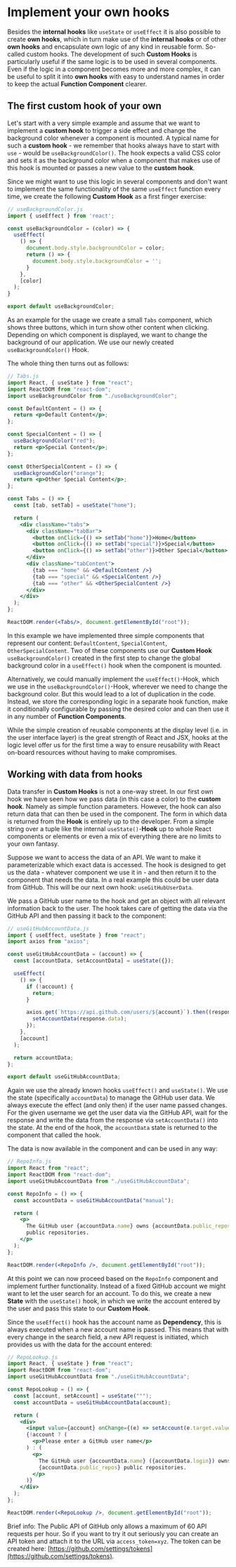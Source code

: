# Implement your own hooks

Besides the **internal hooks** like `useState` or `useEffect` it is also possible to create **own hooks**, which in turn make use of the **internal hooks** or of other **own hooks** and encapsulate own logic of any kind in reusable form. So-called custom hooks. The development of such **Custom Hooks** is particularly useful if the same logic is to be used in several components. Even if the logic in a component becomes more and more complex, it can be useful to split it into **own hooks** with easy to understand names in order to keep the actual **Function Component** clearer.

## The first custom hook of your own

Let's start with a very simple example and assume that we want to implement a **custom hook** to trigger a side effect and change the background color whenever a component is mounted. A typical name for such a **custom hook** - we remember that hooks always have to start with `use` - would be `useBackgroundColor()`. The hook expects a valid CSS color and sets it as the background color when a component that makes use of this hook is mounted or passes a new value to the **custom hook**.

Since we might want to use this logic in several components and don't want to implement the same functionality of the same `useEffect` function every time, we create the following **Custom Hook** as a first finger exercise:

```javascript
// useBackgroundColor.js
import { useEffect } from 'react';

const useBackgroundColor = (color) => {
  useEffect(
    () => {
      document.body.style.backgroundColor = color;
      return () => {
        document.body.style.backgroundColor = '';
      }
    }, 
    [color]
  );
}

export default useBackgroundColor;
```

As an example for the usage we create a small `Tabs` component, which shows three buttons, which in turn show other content when clicking. Depending on which component is displayed, we want to change the background of our application. We use our newly created `useBackgroundColor()` Hook.

The whole thing then turns out as follows:

```jsx
// Tabs.js
import React, { useState } from "react";
import ReactDOM from "react-dom";
import useBackgroundColor from "./useBackgroundColor";

const DefaultContent = () => {
  return <p>Default Content</p>;
};

const SpecialContent = () => {
  useBackgroundColor("red");
  return <p>Special Content</p>;
};

const OtherSpecialContent = () => {
  useBackgroundColor("orange");
  return <p>Other Special Content</p>;
};

const Tabs = () => {
  const [tab, setTab] = useState("home");

  return (
    <div className="tabs">
      <div className="tabBar">
        <button onClick={() => setTab("home")}>Home</button>
        <button onClick={() => setTab("special")}>Special</button>
        <button onClick={() => setTab("other")}>Other Special</button>
      </div>
      <div className="tabContent">
        {tab === "home" && <DefaultContent />}
        {tab === "special" && <SpecialContent />}
        {tab === "other" && <OtherSpecialContent />}
      </div>
    </div>
  );
};

ReactDOM.render(<Tabs/>, document.getElementById("root"));
```

In this example we have implemented three simple components that represent our content: `DefaultContent`, `SpecialContent`, `OtherSpecialContent`. Two of these components use our **Custom Hook** `useBackgroundColor()` created in the first step to change the global background color in a `useEffect()` hook when the component is mounted.

Alternatively, we could manually implement the `useEffect()`-Hook, which we use in the `useBackgroundColor()`-Hook, wherever we need to change the background color. But this would lead to a lot of duplication in the code. Instead, we store the corresponding logic in a separate hook function, make it conditionally configurable by passing the desired color and can then use it in any number of **Function Components**.

While the simple creation of reusable components at the display level \(i.e. in the user interface layer\) is the great strength of React and JSX, hooks at the logic level offer us for the first time a way to ensure reusability with React on-board resources without having to make compromises.

## Working with data from hooks

Data transfer in **Custom Hooks** is not a one-way street. In our first own hook we have seen how we pass data \(in this case a color\) to the **custom hook**. Namely as simple function parameters. However, the hook can also return data that can then be used in the component. The form in which data is returned from the **Hook** is entirely up to the developer. From a simple string over a tuple like the internal `useState()`-**Hook** up to whole React components or elements or even a mix of everything there are no limits to your own fantasy.

Suppose we want to access the data of an API. We want to make it parameterizable which exact data is accessed. The hook is designed to get us the data - whatever component we use it in - and then return it to the component that needs the data. In a real example this could be user data from GitHub. This will be our next own hook: `useGitHubUserData`.

We pass a GitHub user name to the hook and get an object with all relevant information back to the user. The hook takes care of getting the data via the GitHub API and then passing it back to the component:

```jsx
// useGitHubAccountData.js
import { useEffect, useState } from "react";
import axios from "axios";

const useGitHubAccountData = (account) => {
  const [accountData, setAccountData] = useState({});

  useEffect(
    () => {
      if (!account) {
        return;
      }

      axios.get(`https://api.github.com/users/${account}`).then((response) => {
        setAccountData(response.data);
      });
    },
    [account]
  );

  return accountData;
};

export default useGitHubAccountData;
```

Again we use the already known hooks `useEffect()` and `useState()`. We use the state \(specifically `accountData`\) to manage the GitHub user data. We always execute the effect \(and only then\) if the user name passed changes. For the given username we get the user data via the GitHub API, wait for the response and write the data from the response via `setAccountData()` into the state. At the end of the hook, the `accountData` state is returned to the component that called the hook.

The data is now available in the component and can be used in any way:

```jsx
// RepoInfo.js
import React from "react";
import ReactDOM from "react-dom";
import useGitHubAccountData from "./useGitHubAccountData";

const RepoInfo = () => {
  const accountData = useGitHubAccountData("manual");

  return (
    <p>
      The GitHub user {accountData.name} owns {accountData.public_repos}{" "}
      public repositories.
    </p>
  );
};

ReactDOM.render(<RepoInfo />, document.getElementById("root"));
```

At this point we can now proceed based on the `RepoInfo` component and implement further functionality. Instead of a fixed GitHub account we might want to let the user search for an account. To do this, we create a new **State** with the `useState()` hook, in which we write the account entered by the user and pass this state to our **Custom Hook**.

Since the `useEffect()` hook has the account name as **Dependency**, this is always executed when a new account name is passed. This means that with every change in the search field, a new API request is initiated, which provides us with the data for the account entered:

```jsx
// RepoLookup.js
import React, { useState } from "react";
import ReactDOM from "react-dom";
import useGitHubAccountData from "./useGitHubAccountData";

const RepoLookup = () => {
  const [account, setAccount] = useState(""");
  const accountData = useGitHubAccountData(account);

  return (
    <div>
      <input value={account} onChange={(e) => setAccount(e.target.value)} />
      {!account ? (
        <p>Please enter a GitHub user name</p>
      ) : (
        <p>
          The GitHub user {accountData.name} ({accountData.login}) owns{" "}
          {accountData.public_repos} public repositories.
        </p>
      )}
    </div>
  );
};

ReactDOM.render(<RepoLookup />, document.getElementById("root"));
```

Brief info: The Public API of GitHub only allows a maximum of 60 API requests per hour. So if you want to try it out seriously you can create an API token and attach it to the URL via `access_token=xyz`. The token can be created here: [https://github.com/settings/tokens](https://github.com/settings/tokens).

